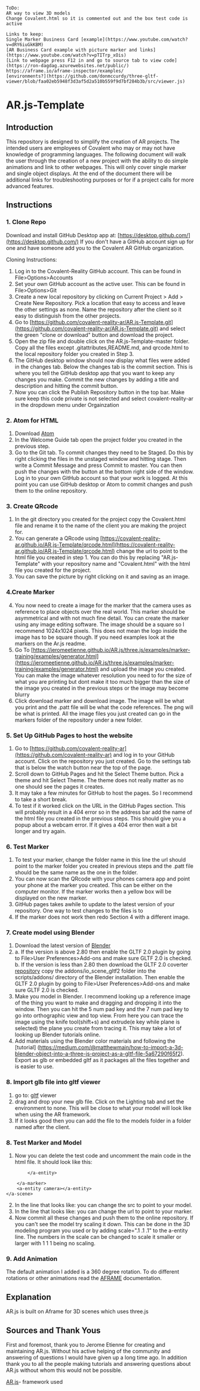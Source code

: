 ```
ToDo:
AR way to view 3D models
Change Covalent.html so it is commented out and the box test code is active

Links to keep:
Single Marker Business Card [example](https://www.youtube.com/watch?v=dRY6iuGkKBM)
[AR Business Card example with picture marker and links](https://www.youtube.com/watch?v=pTITrp_xOis)
[Link to webpage press F12 in and go to source tab to view code](https://ron-dagdag.azurewebsites.net/public/)
https://aframe.io/aframe-inspector/examples/
[environments?](https://github.com/donmccurdy/three-gltf-viewer/blob/faa02eb5948f3d3af5d2a510b559f9d7bf284b3b/src/viewer.js)
```
# AR.js-Template

## Introduction

This repository is designed to simplify the creation of AR projects. The intended users are employees of Covalent who may or may not have knowledge of programming languages. The following document will walk the user through the creation of a new project with the ability to do simple animations and link to other webpages. This will only cover single marker and single object displays. At the end of the document there will be additional links for troubleshooting purposes or for if a project calls for more advanced features.

## Instructions

### 1. Clone Repo
Download and install GitHub Desktop app at: [https://desktop.github.com/](https://desktop.github.com/)
If you don't have a GitHub account sign up for one and have someone add you to the Covalent AR GitHub organization.

Cloning Instructions:
1. Log in to the Covalent-Reality GitHub account. This can be found in File>Options>Accounts
2. Set your own GitHub account as the active user. This can be found in File>Options>Git
3. Create a new local repository by clicking on Current Project > Add > Create New Repository. Pick a location that easy to access and leave the other settings as none. Name the repository after the client so it easy to distinguish from the other projects.
4. Go to [https://github.com/covalent-reality-ar/AR.js-Template.git](https://github.com/covalent-reality-ar/AR.js-Template.git) and select the green "clone or download"  button and download the project.
5. Open the zip file and double click on the AR.js-Template-master folder. Copy all the files except .gitattributes,README.md, and qrcode.html to the local repository folder you created in Step 3.
6. The GitHub desktop window should now display what files were added in the changes tab. Below the changes tab is the commit section. This is where you tell the GitHub desktop app that you want to keep any changes you make. Commit the new changes by adding a title and description and hitting the commit button.
7. Now you can click the Publish Repository button in the top bar. Make sure keep this code private is not selected and select covalent-reality-ar in the dropdown menu under Orgainzation

### 2. Atom for HTML
1. Download [Atom](https://atom.io/)
2. In the Welcome Guide tab open the project folder you created in the previous step.
3. Go to the Git tab. To commit changes they need to be Staged. Do this by right clicking the files in the unstaged window and hitting stage. Then write a Commit Message and press Commit to master. You can then push the changes with the button at the bottom right side of the window. Log in to your own GitHub account so that your work is logged. At this point you can use GitHub desktop or Atom to commit changes and push them to the online repository.

### 3. Create QRcode
1. In the git directory you created for the project copy the Covalent.html file and rename it to the name of the client you are making the project for.
2. You can generate a QRcode using [https://covalent-reality-ar.github.io/AR.js-Template/qrcode.html](https://covalent-reality-ar.github.io/AR.js-Template/qrcode.html) change the url to point to the html file you created in step 1. You can do this by replacing "AR.js-Template" with your repository name and "Covalent.html" with the html file you created for the project.
3. You can save the picture by right clicking on it and saving as an image.

### 4.Create Marker
4. You now need to create a image for the marker that the camera uses as reference to place objects over the real world. This marker should be asymmetrical and with not much fine detail. You can create the marker using any image editing software. The image should be a square so I recommend 1024x1024 pixels. This does not mean the logo inside the image has to be square though. If you need examples look at the markers on the Ar.js readme.
5. Go To [https://jeromeetienne.github.io/AR.js/three.js/examples/marker-training/examples/generator.html](https://jeromeetienne.github.io/AR.js/three.js/examples/marker-training/examples/generator.html) and upload the image you created. You can make the image whatever resolution you need to for the size of what you are printing but dont make it too much bigger than the size of the image you created in the previous steps or the image may become blurry
6. Click download marker and download image. The image will be what you print and the .patt file will be what the code references. The png will be what is printed. All the image files you just created can go in the markers folder of the repository under a new folder.

### 5. Set Up GitHub Pages to host the website
1. Go to [https://github.com/covalent-reality-ar](https://github.com/covalent-reality-ar) and log in to your GitHub account. Click on the repository you just created. Go to the settings tab that is below the watch button near the top of the page.
2. Scroll down to GitHub Pages and hit the Select Theme button. Pick a theme and hit Select Theme. The theme does not really matter as no one should see the pages it creates.
3. It may take a few minutes for GitHub to host the pages. So I recommend to take a short break.
4. To test if it worked click on the URL in the GitHub Pages section. This will probably result in a 404 error so in the address bar add the name of the html file you created in the previous steps. This should give you a popup about a webcam error. If it gives a 404 error then wait a bit longer and try again.

### 6. Test Marker
1. To test your marker, change the folder name in this line <a-marker preset='pattern' type='pattern' url="markers/Covalent/pattern-Marker.patt"> the url should point to the marker folder you created in previous steps and the .patt file should be the same name as the one in the folder.
2. You can now scan the QRcode with your phones camera app and point your phone at the marker you created. This can be either on the computer monitor. If the marker works then a yellow box will be displayed on the new marker.
3. GitHub pages takes awhile to update to the latest version of your repository. One way to test changes to the files is to
4. If the marker does not work then redo Section 4 with a different image.

### 7. Create model using Blender
1. Download the latest version of [Blender](https://www.blender.org/)
2. a. If the version is above 2.80 then enable the GLTF 2.0 plugin by going to File>User Preferences>Add-ons and make sure GLTF 2.0 is checked.  
b. If the version is less than 2.80 then download the GLTF 2.0 coverter [repository](https://github.com/KhronosGroup/glTF-Blender-IO#installation) copy the addons/io_scene_gltf2 folder into the scripts/addons/ directory of the Blender installation. Then enable the GLTF 2.0 plugin by going to File>User Preferences>Add-ons and make sure GLTF 2.0 is checked.
3. Make you model in Blender. I recommend looking up a reference image of the thing you want to make and dragging and dropping it into the window. Then you can hit the 5 num pad key and the 7 num pad key to go into orthographic view and top view. From here you can trace the image using the knife tool(shift+s) and extrude(e key while plane is selected) the plane you create from tracing it. This may take a lot of looking up Blender tutorials online.
4. Add materials using the Blender color materials and following the [tutorial] (https://medium.com/@matthewmain/how-to-import-a-3d-blender-object-into-a-three-js-project-as-a-gltf-file-5a67290f65f2). Export as glb or embedded gltf as it packages all the files together and is easier to use.

### 8. Import glb file into gltf viewer
1. go to: [gltf](https://gltf-viewer.donmccurdy.com/) viewer
2. drag and drop your new glb file. Click on the Lighting tab and set the environment to none. This will be close to what your model will look like when using the AR framework.
3. If it looks good then you can add the file to the models folder in a folder named after the client.

### 8. Test Marker and Model
1. Now you can delete the test code and uncomment the main code in the html file. It should look like this:

<!doctype HTML>
<html>

<script src="https://aframe.io/releases/0.9.1/aframe.min.js"></script>
<script src="https://johnaloomis.github.io/CovalentAR/aframe/build/aframe-ar.js"></script>


<body style='margin : 0px; overflow: hidden;'>
    <a-scene stats embedded arjs='trackingMethod: best; debugUIEnabled: false'>
		<a-assets>
			<a-asset-item id="Logo" src="models/CovalentLogo/Covalentlogo.gltf"></a-asset-item>
		</a-assets>
        <a-marker preset='pattern' type='pattern' url="markers/Covalent/pattern-marker.patt">
			<a-entity gltf-model="#Logo" animation="property: rotation; to: 0 360 0; loop: true; dur: 10000; easing: linear">

			</a-entity>

        </a-marker>
        <a-entity camera></a-entity>
    </a-scene>
</body>
</html>

2. In the line that looks like: <a-asset-item id="Logo" src="models/CovalentLogo/Covalentlogo.gltf"></a-asset-item> you can change the src to point to your model.
3. In the line that looks like: <a-marker  marker emitevents="true" cursor="rayOrigin: mouse" preset='pattern' type='pattern' url="markers/Covalent/pattern-marker.patt"> you can change the url to point to your marker.
4. Now commit all these changes and push them to the online repository. If you can't see the model try scaling it down. This can be done in the 3D modeling program you used or by adding scale=".1 .1 .1" to the a-entity line. The numbers in the scale can be changed to scale it smaller or larger with 1 1 1 being no scaling.

### 9. Add Animation
The default animation I added is a 360 degree rotation. To do different rotations or other animations read the [AFRAME](https://aframe.io/docs/0.9.0/components/animation.html) documentation.

## Explanation
AR.js is built on Aframe for 3D scenes which uses three.js

## Sources and Thank Yous

First and foremost, thank you to Jerome Etienne for creating and maintaining AR.js. Without his active helping of the community and answering of questions I would have given up a long time ago. In addition thank you to all the people making tutorials and answering questions about AR.js without whom this would not be possible.

[AR.js](https://github.com/jeromeetienne/AR.js)- framework used
